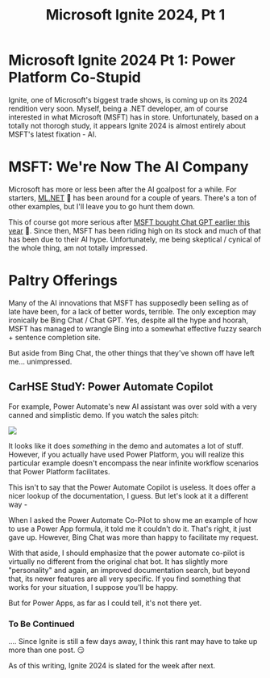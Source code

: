 ﻿---
tags: blog, thoughts, Microsoft
title: Microsoft Ignite 2024, Pt 1
published: 11/01/2023 21:00:00
---

# Microsoft Ignite 2024 Pt 1: Power Platform Co-Stupid

Ignite, one of Microsoft's biggest trade shows, is coming up on its 2024 rendition very soon. 
Myself, being a .NET developer, am of course interested in what Microsoft (MSFT) has in store. Unfortunately, based on
a totally not thorogh study, it appears Ignite 2024 is almost entirely about MSFT's latest fixation - AI.

# MSFT: We're Now The AI Company

Microsoft has more or less been after the AI goalpost for a while. For starters, [ML.NET](https://learn.microsoft.com/en-us/dotnet/machine-learning/how-does-mldotnet-work) 🔗 has been around for a couple of years.
There's a ton of other examples, but I'll leave you to go hunt them down. 

This of course got more serious after [MSFT bought Chat GPT earlier this year](https://www.technocracy.news/microsoft-invests-10-billion-in-chatgpt-maker-openai/) 🔗. Since then, MSFT has been riding high on its stock and much of that has been due to their AI hype. Unfortunately, me being skeptical / cynical of the whole thing, am not totally impressed.

# Paltry Offerings

Many of the AI innovations that MSFT has supposedly been selling as of late have been, for a lack of better words, terrible. The only exception may ironically be Bing Chat / Chat GPT. Yes, despite all the hype and hoorah, MSFT has managed to wrangle Bing into a somewhat effective fuzzy search + sentence completion site. 

But aside from Bing Chat, the other things that they've shown off have left me... unimpressed.

## CarHSE StudY: Power Automate Copilot

For example, Power Automate's new AI assistant was over sold with a very canned and simplistic demo. If you watch the sales pitch: 

<img src="https://msflowblogscdn.azureedge.net/wp-content/uploads/2023/03/PAD_GPTaction.gif">

It looks like it does _something_ in the demo and automates a lot of stuff. However, if you actually have used Power Platform, 
you will realize this particular example doesn't encompass the near infinite workflow scenarios that Power Platform facilitates.

This isn't to say that the Power Automate Copilot is useless. It does offer a nicer lookup of the documentation, I guess. But let's look
at it a different way - 

When I asked the Power Automate Co-Pilot to show me an example of how to use a Power App formula, it told me it couldn't do it. 
That's right, it just gave up. However, Bing Chat was more than happy to facilitate my request.

With that aside, I should emphasize that the power automate co-pilot is virtually no different from the original chat bot. 
It has slightly more "personality" and again, an improved documentation search, but beyond that, its newer features are 
all very specific. If you find something that works for your situation, I suppose you'll be happy. 

But for Power Apps, as far as I could tell, it's not there yet.

### To Be Continued

.... Since Ignite is still a few days away, I think this rant may have to take up more than one post. 😏

As of this writing, Ignite 2024 is slated for the week after next. 
